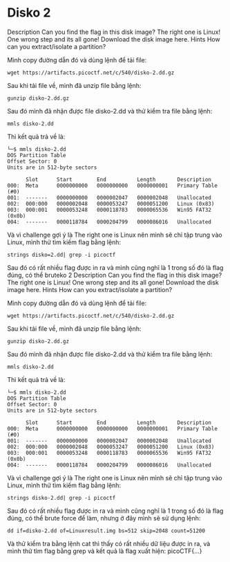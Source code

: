 # Disko 2
Description
Can you find the flag in this disk image? The right one is Linux! One wrong step and its all gone!
Download the disk image here.
Hints 
How can you extract/isolate a partition?

Mình copy đường dẫn đó và dùng lệnh để tải file:
```
wget https://artifacts.picoctf.net/c/540/disko-2.dd.gz
```
Sau khi tải file về, mình đã unzip file bằng lệnh:
```
gunzip disko-2.dd.gz
```
Sau đó mình đã nhận được file disko-2.dd và thử kiểm tra file bằng lệnh:
```
mmls disko-2.dd
```
Thì kết quả trả về là:
```
└─$ mmls disko-2.dd   
DOS Partition Table
Offset Sector: 0
Units are in 512-byte sectors

      Slot      Start        End          Length       Description
000:  Meta      0000000000   0000000000   0000000001   Primary Table (#0)
001:  -------   0000000000   0000002047   0000002048   Unallocated
002:  000:000   0000002048   0000053247   0000051200   Linux (0x83)
003:  000:001   0000053248   0000118783   0000065536   Win95 FAT32 (0x0b)
004:  -------   0000118784   0000204799   0000086016   Unallocated
```
Và vì challenge gợi ý là The right one is Linux nên mình sẽ chỉ tập trung vào Linux, mình thử tìm kiếm flag bằng lệnh:
```
strings disko=2.dd| grep -i picoctf
```
Sau đó có rất nhiều flag được in ra và mình cũng nghĩ là 1 trong số đó là flag đúng, có thể bruteko 2
Description
Can you find the flag in this disk image? The right one is Linux! One wrong step and its all gone!
Download the disk image here.
Hints 
How can you extract/isolate a partition?

Mình copy đường dẫn đó và dùng lệnh để tải file:
```
wget https://artifacts.picoctf.net/c/540/disko-2.dd.gz
```
Sau khi tải file về, mình đã unzip file bằng lệnh:
```
gunzip disko-2.dd.gz
```
Sau đó mình đã nhận được file disko-2.dd và thử kiểm tra file bằng lệnh:
```
mmls disko-2.dd
```
Thì kết quả trả về là:
```
└─$ mmls disko-2.dd   
DOS Partition Table
Offset Sector: 0
Units are in 512-byte sectors

      Slot      Start        End          Length       Description
000:  Meta      0000000000   0000000000   0000000001   Primary Table (#0)
001:  -------   0000000000   0000002047   0000002048   Unallocated
002:  000:000   0000002048   0000053247   0000051200   Linux (0x83)
003:  000:001   0000053248   0000118783   0000065536   Win95 FAT32 (0x0b)
004:  -------   0000118784   0000204799   0000086016   Unallocated
```
Và vì challenge gợi ý là The right one is Linux nên mình sẽ chỉ tập trung vào Linux, mình thử tìm kiếm flag bằng lệnh:
```
strings disko-2.dd| grep -i picoctf
```
Sau đó có rất nhiều flag được in ra và mình cũng nghĩ là 1 trong số đó là flag đúng, có thể brute force để làm, nhưng ở đây mình sẽ sử dụng lệnh:
```
dd if=disko-2.dd of=Linuxresult.img bs=512 skip=2048 count=51200
```
Và thử kiểm tra bằng lệnh cat thì thấy có rất nhiều dữ liệu được in ra, và mình thử tìm flag bằng grep và kết quả là flag xuất hiện:
picoCTF{...}
